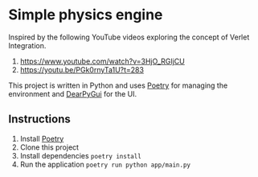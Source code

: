 # Simple physics engine

Inspired by the following YouTube videos exploring the concept of Verlet Integration. 

  1. https://www.youtube.com/watch?v=3HjO_RGIjCU
  2. https://youtu.be/PGk0rnyTa1U?t=283

This project is written in Python and uses [Poetry](https://python-poetry.org/) for managing the environment and [DearPyGui](https://github.com/hoffstadt/DearPyGui) for the UI. 

## Instructions

  1. Install [Poetry](https://python-poetry.org/)
  2. Clone this project
  3. Install dependencies `poetry install`
  4. Run the application `poetry run python app/main.py`